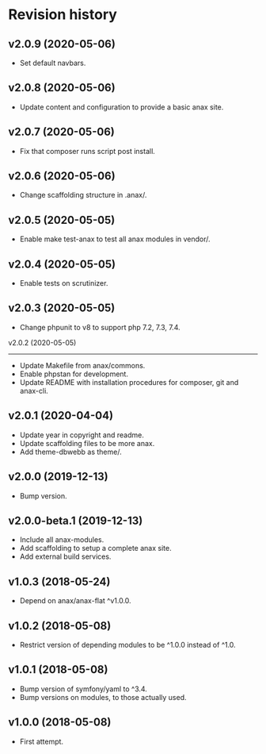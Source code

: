 Revision history
=================================



v2.0.9 (2020-05-06)
---------------------------------

* Set default navbars.



v2.0.8 (2020-05-06)
---------------------------------

* Update content and configuration to provide a basic anax site.



v2.0.7 (2020-05-06)
---------------------------------

* Fix that composer runs script post install.



v2.0.6 (2020-05-06)
---------------------------------

* Change scaffolding structure in .anax/.



v2.0.5 (2020-05-05)
---------------------------------

* Enable make test-anax to test all anax modules in vendor/.



v2.0.4 (2020-05-05)
---------------------------------

* Enable tests on scrutinizer.



v2.0.3 (2020-05-05)
---------------------------------

* Change phpunit to v8 to support php 7.2, 7.3, 7.4.



v2.0.2 (2020-05-05)

---------------------------------

* Update Makefile from anax/commons.
* Enable phpstan for development.
* Update README with installation procedures for composer, git and anax-cli.



v2.0.1 (2020-04-04)
---------------------------------

* Update year in copyright and readme.
* Update scaffolding files to be more anax.
* Add theme-dbwebb as theme/.



v2.0.0 (2019-12-13)
---------------------------------

* Bump version.



v2.0.0-beta.1 (2019-12-13)
---------------------------------

* Include all anax-modules.
* Add scaffolding to setup a complete anax site.
* Add external build services.



v1.0.3 (2018-05-24)
---------------------------------

* Depend on anax/anax-flat ^v1.0.0.



v1.0.2 (2018-05-08)
---------------------------------

* Restrict version of depending modules to be ^1.0.0 instead of ^1.0.


v1.0.1 (2018-05-08)
---------------------------------

* Bump version of symfony/yaml to ^3.4.
* Bump versions on modules, to those actually used.



v1.0.0 (2018-05-08)
---------------------------------

* First attempt.

